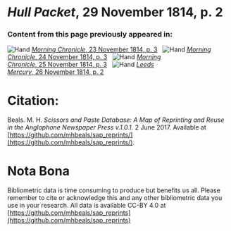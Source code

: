 # *Hull Packet*, 29 November 1814, p. 2  
  
### Content from this page previously appeared in:  
![Hand](http://scissorsandpaste.net/wp-content/uploads/2017/06/smallhandpointer.png) [*Morning Chronicle*, 23 November 1814, p. 3](https://mhbeals.github.io/sap_html/Morning-Chronicle/Morning-Chronicle-23-November-1814-p-3)  
![Hand](http://scissorsandpaste.net/wp-content/uploads/2017/06/smallhandpointer.png) [*Morning Chronicle*, 24 November 1814, p. 3](https://mhbeals.github.io/sap_html/Morning-Chronicle/Morning-Chronicle-24-November-1814-p-3)  
![Hand](http://scissorsandpaste.net/wp-content/uploads/2017/06/smallhandpointer.png) [*Morning Chronicle*, 25 November 1814, p. 3](https://mhbeals.github.io/sap_html/Morning-Chronicle/Morning-Chronicle-25-November-1814-p-3)  
![Hand](http://scissorsandpaste.net/wp-content/uploads/2017/06/smallhandpointer.png) [*Leeds Mercury*, 26 November 1814, p. 2](https://mhbeals.github.io/sap_html/Leeds-Mercury/Leeds-Mercury-26-November-1814-p-2)  


# Citation: 

Beals. M. H. *Scissors and Paste Database: A Map of Reprinting and Reuse in the Anglophone Newspaper Press v.1.0.1.* 2 June 2017. Available at [https://github.com/mhbeals/sap_reprints/](https://github.com/mhbeals/sap_reprints/). 

# Nota Bona

Bibliometric data is time consuming to produce but benefits us all. Please remember to cite or acknowledge this and any other bibliometric data you use in your research. All data is available CC-BY 4.0 at [https://github.com/mhbeals/sap_reprints](https://github.com/mhbeals/sap_reprints)